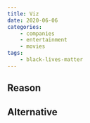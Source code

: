```yaml
---
title: Viz
date: 2020-06-06
categories:
    - companies
    - entertainment
    - movies
tags:
    - black-lives-matter
---
```


## Reason


## Alternative

